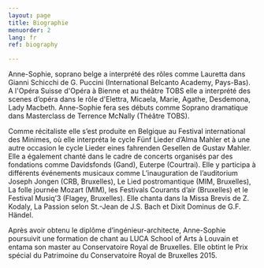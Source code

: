 ```yaml
---
layout: page
title: Biographie
menuorder: 2
lang: fr
ref: biography

---
```



Anne-Sophie, soprano belge a interprété des rôles comme Lauretta dans Gianni Schicchi de G. Puccini (International Belcanto Academy, Pays-Bas). A l'Opéra Suisse d'Opéra à Bienne et au théâtre TOBS elle a interprété des scenes d’opéra dans le rôle d'Elettra, Micaela, Marie, Agathe, Desdemona, Lady Macbeth.
Anne-Sophie fera ses débuts comme Soprano dramatique dans Masterclass de Terrence McNally (Théâtre TOBS).

Comme récitaliste elle s’est produite en Belgique au Festival international des Minimes, où elle interpréta le cycle Fünf Lieder d’Alma Mahler et à une autre occasion le cycle Lieder eines fahrenden Gesellen de Gustav Mahler. Elle a également chanté dans le cadre de concerts organisés par des fondations comme Davidsfonds (Gand), Euterpe (Courtrai). Elle y participa à différents événements musicaux comme L’inauguration de l’auditorium Joseph Jongen (CRB, Bruxelles), Le Lied postromantique (MIM, Bruxelles), La folle journée Mozart (MIM), les Festivals Courants d’air (Bruxelles) et le Festival Musiq’3 (Flagey, Bruxelles). Elle chanta dans la Missa Brevis de Z. Kodaly, La Passion selon St.-Jean de J.S. Bach et Dixit Dominus de G.F. Händel.

Après avoir obtenu le diplôme d’ingénieur-architecte, Anne-Sophie poursuivit une formation de chant au LUCA School of Arts à Louvain et entama son master au Conservatoire Royal de Bruxelles. Elle obtint le Prix spécial du Patrimoine du Conservatoire Royal de Bruxelles 2015. 
